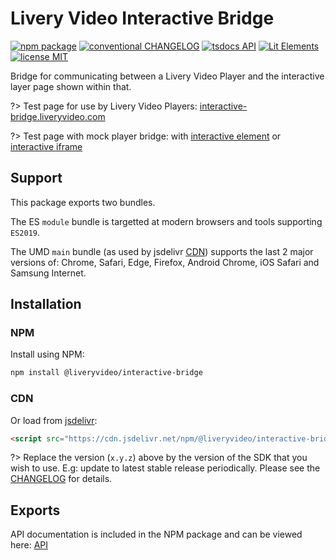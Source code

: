 # Livery Video Interactive Bridge

[![npm package](https://img.shields.io/npm/v/@liveryvideo/interactive-bridge.svg?logo=npm)](https://www.npmjs.com/package/@liveryvideo/interactive-bridge)
[![conventional CHANGELOG](https://img.shields.io/badge/conventional-CHANGELOG-FE5196.svg?logo=conventionalcommits)](interactive-bridge-changelog.md)
[![tsdocs API](https://img.shields.io/badge/tsdocs-API-3178C6.svg?logo=typescript)](https://tsdocs.dev/docs/@liveryvideo/interactive-bridge/modules.html)
[![Lit Elements](https://img.shields.io/badge/Lit-Elements-324FFF.svg?logo=lit)](https://lit.dev/)
[![license MIT](https://img.shields.io/npm/l/@liveryvideo/interactive-bridge.svg?color=808080&logo=unlicense)](https://cdn.jsdelivr.net/npm/@liveryvideo/interactive-bridge/LICENSE)

Bridge for communicating between a Livery Video Player and the interactive layer page shown within that.

?> Test page for use by Livery Video Players: [interactive-bridge.liveryvideo.com](https://interactive-bridge.liveryvideo.com)

?> Test page with mock player bridge: with [interactive element](https://interactive-bridge.liveryvideo.com/?mock) or [interactive iframe](https://interactive-bridge.liveryvideo.com/?mock=iframe)

## Support

This package exports two bundles.

The ES `module` bundle is targetted at modern browsers and tools supporting `ES2019`.

The UMD `main` bundle (as used by jsdelivr [CDN](#cdn)) supports the last 2 major versions of: Chrome, Safari, Edge, Firefox, Android Chrome, iOS Safari and Samsung Internet.

## Installation

### NPM

Install using NPM:

```bash
npm install @liveryvideo/interactive-bridge
```

### CDN

Or load from [jsdelivr](https://jsdelivr.com):

```html
<script src="https://cdn.jsdelivr.net/npm/@liveryvideo/interactive-bridge@x.y.z"></script>
```

?> Replace the version (`x.y.z`) above by the version of the SDK that you wish to use. E.g: update to latest stable release periodically. Please see the [CHANGELOG](interactive-bridge-changelog.md) for details.

## Exports

API documentation is included in the NPM package and can be viewed here: [API](/interactive-bridge-api/)
